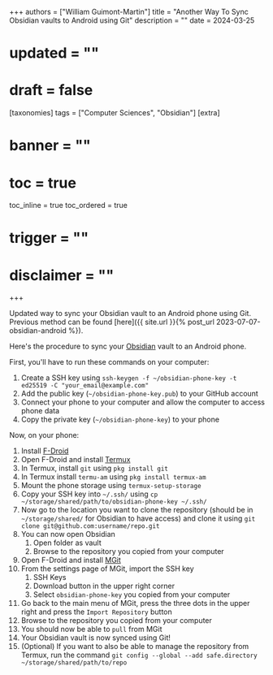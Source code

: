 +++
authors = ["William Guimont-Martin"]
title = "Another Way To Sync Obsidian vaults to Android using Git"
description = ""
date = 2024-03-25
# updated = ""
# draft = false
[taxonomies]
tags = ["Computer Sciences", "Obsidian"]
[extra]
# banner = ""
# toc = true
toc_inline = true
toc_ordered = true
# trigger = ""
# disclaimer = ""
+++

Updated way to sync your Obsidian vault to an Android phone using Git.
Previous method can be found [here]({{ site.url }}{% post_url 2023-07-07-obsidian-android %}).

Here's the procedure to sync your [Obsidian](https://obsidian.md/) vault to an Android phone.

First, you'll have to run these commands on your computer:
1. Create a SSH key using `ssh-keygen -f ~/obsidian-phone-key -t ed25519 -C "your_email@example.com"`
2. Add the public key (`~/obsidian-phone-key.pub`) to your GitHub account
3. Connect your phone to your computer and allow the computer to access phone data
4. Copy the private key (`~/obsidian-phone-key`) to your phone

Now, on your phone:
1. Install [F-Droid](https://f-droid.org/)
2. Open F-Droid and install [Termux](https://f-droid.org/packages/com.termux/)
3. In Termux, install `git` using `pkg install git`
4. In Termux install `termu-am` using `pkg install termux-am`
5. Mount the phone storage using `termux-setup-storage`
6. Copy your SSH key into `~/.ssh/` using `cp ~/storage/shared/path/to/obsidian-phone-key ~/.ssh/`
7. Now go to the location you want to clone the repository (should be in `~/storage/shared/` for Obsidian to have access) and clone it using `git clone git@github.com:username/repo.git`
8. You can now open Obsidian
	1. Open folder as vault
	2. Browse to the repository you copied from your computer
9. Open F-Droid and install [MGit](https://f-droid.org/packages/com.manichord.mgit/)
10. From the settings page of MGit, import the SSH key
	1. SSH Keys
	2. Download button in the upper right corner
	3. Select `obsidian-phone-key` you copied from your computer
11. Go back to the main menu of MGit, press the three dots in the upper right and press the `Import Repository` button
12. Browse to the repository you copied from your computer
13. You should now be able to `pull` from MGit
14. Your Obsidian vault is now synced using Git!
15. (Optional) If you want to also be able to manage the repository from Termux, run the command `git config --global --add safe.directory ~/storage/shared/path/to/repo`